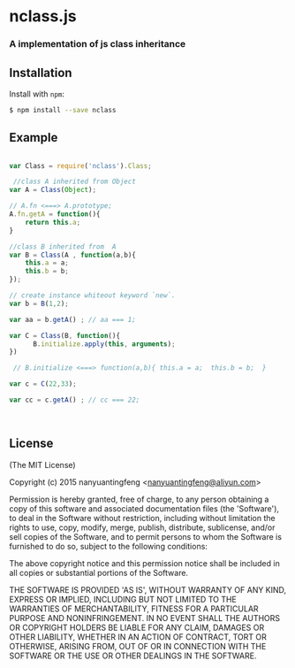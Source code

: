nclass.js
=========
### A implementation of js class inheritance
 

Installation
------------

Install with `npm`:

``` bash
$ npm install --save nclass
```


Example
-------

``` js

var Class = require('nclass').Class;

 //class A inherited from Object
var A = Class(Object); 

// A.fn <===> A.prototype;
A.fn.getA = function(){  
    return this.a;
}

//class B inherited from  A
var B = Class(A , function(a,b){  
    this.a = a;
    this.b = b;
});      

// create instance whiteout keyword `new`.
var b = B(1,2); 

var aa = b.getA() ; // aa === 1;

var C = Class(B, function(){
      B.initialize.apply(this, arguments);
})

 // B.initialize <===> function(a,b){ this.a = a;  this.b = b;  }

var c = C(22,33);

var cc = c.getA() ; // cc === 22; 

 
```


License
-------

(The MIT License)

Copyright (c) 2015 nanyuantingfeng &lt;nanyuantingfeng@aliyun.com&gt;

Permission is hereby granted, free of charge, to any person obtaining
a copy of this software and associated documentation files (the
'Software'), to deal in the Software without restriction, including
without limitation the rights to use, copy, modify, merge, publish,
distribute, sublicense, and/or sell copies of the Software, and to
permit persons to whom the Software is furnished to do so, subject to
the following conditions:

The above copyright notice and this permission notice shall be
included in all copies or substantial portions of the Software.

THE SOFTWARE IS PROVIDED 'AS IS', WITHOUT WARRANTY OF ANY KIND,
EXPRESS OR IMPLIED, INCLUDING BUT NOT LIMITED TO THE WARRANTIES OF
MERCHANTABILITY, FITNESS FOR A PARTICULAR PURPOSE AND NONINFRINGEMENT.
IN NO EVENT SHALL THE AUTHORS OR COPYRIGHT HOLDERS BE LIABLE FOR ANY
CLAIM, DAMAGES OR OTHER LIABILITY, WHETHER IN AN ACTION OF CONTRACT,
TORT OR OTHERWISE, ARISING FROM, OUT OF OR IN CONNECTION WITH THE
SOFTWARE OR THE USE OR OTHER DEALINGS IN THE SOFTWARE.
